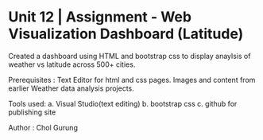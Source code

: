# Unit 12 | Assignment - Web Visualization Dashboard (Latitude)

Created a dashboard using HTML and bootstrap css to display anaylsis of weather vs latitude across 500+ cities.

Prerequisites : Text Editor for html and css pages. Images and content from earlier Weather data analysis projects.

Tools used: a. Visual Studio(text editing) b. bootstrap css c. github for publishing site

Author : Chol Gurung